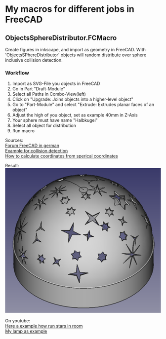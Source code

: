 # My macros for different jobs in FreeCAD

## ObjectsSphereDistributor.FCMacro
Create figures in inkscape, and import as geometry in FreeCAD. With 'ObjectsSPhereDistributor' objects will random distribute over sphere inclusive collision detection.

### Workflow
1. Import as SVG-File you objects in FreeCAD
2. Go in Part "Draft-Module"
3. Select all Paths in Combo-View(left)
4. Click on "Upgrade: Joins objects into a higher-level object"
5. Go to "Part-Module" and select "Extrude: Extrudes planar faces of an object"
6. Adjust the high of you object, set as example 40mm in Z-Axis
7. Your sphere must have name "Halbkugel"
8. Select all object for distribution
9. Run macro

Sources:  
[Forum FreeCAD in german](https://forum.freecadweb.org/viewtopic.php?f=13&t=25064)  
[Example for collision detection](https://github.com/FreeCAD/FreeCAD-macros/blob/master/Utility/HighlightCommon.FCMacro)  
[How to calculate coordinates from sperical coordinates](https://en.wikipedia.org/wiki/Spherical_coordinate_system)  

Result:  
![Picture](ObjectSphereDistributor.png)

On youtube:  
[Here a example how run stars in room](https://www.youtube.com/watch?v=Owqz37V-LQc)  
[My lamp as example](https://www.youtube.com/watch?v=VS3f4zUfHAM)  
